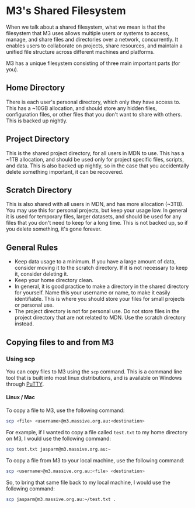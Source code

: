 # M3's Shared Filesystem

When we talk about a shared filesystem, what we mean is that the filesystem that M3 uses allows multiple users or systems to access, manage, and share files and directories over a network, concurrently. It enables users to collaborate on projects, share resources, and maintain a unified file structure across different machines and platforms.

M3 has a unique filesystem consisting of three main important parts (for you).

## Home Directory

There is each user's personal directory, which only they have access to. This has a ~10GB allocation, and should store any hidden files, configuration files, or other files that you don't want to share with others. This is backed up nightly.

## Project Directory

This is the shared project directory, for all users in MDN to use. This has a ~1TB allocation, and should be used only for project specific files, scripts, and data. This is also backed up nightly, so in the case that you accidentally delete something important, it can be recovered.

## Scratch Directory

This is also shared with all users in MDN, and has more allocation (~3TB). You may use this for personal projects, but keep your usage low. In general it is used for temporary files, larger datasets, and should be used for any files that you don't need to keep for a long time. This is not backed up, so if you delete something, it's gone forever.

## General Rules

- Keep data usage to a minimum. If you have a large amount of data, consider moving it to the scratch directory. If it is not necessary to keep it, consider deleting it.
- Keep your home directory clean.
- In general, it is good practice to make a directory in the shared directory for yourself. Name this your username or name, to make it easily identifiable. This is where you should store your files for small projects or personal use.
- The project directory is not for personal use. Do not store files in the project directory that are not related to MDN. Use the scratch directory instead.

## Copying files to and from M3

### Using scp

You can copy files to M3 using the `scp` command. This is a command line tool that is built into most linux distributions, and is available on Windows through [PuTTY](https://www.putty.org/).

#### Linux / Mac

To copy a file to M3, use the following command:

```bash
scp <file> <username>@m3.massive.org.au:<destination>
```

For example, if I wanted to copy a file called `test.txt` to my home directory on M3, I would use the following command:

```bash
scp test.txt jasparm@m3.massive.org.au:~
```

To copy a file from M3 to your local machine, use the following command:

```bash
scp <username>@m3.massive.org.au:<file> <destination>
```

So, to bring that same file back to my local machine, I would use the following command:

```bash
scp jasparm@m3.massive.org.au:~/test.txt .
```
